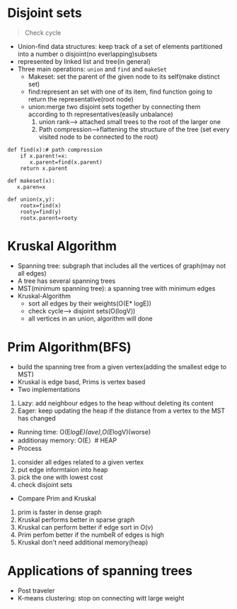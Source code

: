 # Disjoint sets
> Check cycle
* Union-find data structures: keep track of a set of elements partitioned into a number o disjoint(no everlapping)subsets
* represented by linked list and tree(in general)
* Three main operations: `union` and `find` and `makeSet`
  * Makeset: set the parent of the given node to its self(make distinct set)
  * find:represent an set with one of its item, find function going to return the representative(root node)
  * union:merge two disjoint sets together by connecting them according to th representatives(easily unbalance)
    1. union rank--> attached small trees to the root of the larger one
    2. Path compression-->flattening the structure of the tree (set every visited node to be connected to the root)
```
def find(x):# path compression
    if x.parent!=x:
       x.parent=find(x.parent)
    return x.parent
    
def makeset(x):
   x.paren=x
   
def union(x,y):
    rootx=find(x)
    rooty=find(y)
    rootx.parent=rooty

```
# Kruskal Algorithm
* Spanning tree: subgraph that includes all the vertices of graph(may not all edges)
* A tree has several spanning trees
* MST(minimum spanning tree): a spanning tree with minimum edges
* Kruskal-Algorithm
  * sort all edges by their weights(O(E* logE))
  * check cycle--> disjoint sets(O(logV))
  * all vertices in an union, algorithm will done 
 
 # Prim Algorithm(BFS)
 * build the spanning tree from a given vertex(adding the smallest edge to MST)
 * Kruskal is edge basd, Prims is vertex based
 * Two implementations
 1. Lazy: add neighbour edges to the heap without deleting its content
 2. Eager: keep updating the heap if the distance from a vertex to the MST has changed
 * Running time: O(E*logE)(ave),O(E*logV)(worse)
 * additionay memory: O(E）# HEAP
 * Process
 1. consider all edges related to a given vertex
 2. put edge informtaion into heap
 3. pick the one with lowest cost
 4. check disjoint sets
 * Compare Prim and Kruskal
 1. prim is faster in dense graph
 2. Kruskal performs better in sparse graph
 3. Kruskal can perform better if edge sort in O(v)
 4. Prim perfom better if the numbeR of edges is high
 5. Kruskal don't need additional memory(heap)
 
 # Applications of spanning trees
 * Post traveler
 * K-means clustering: stop on connecting witt large weight
